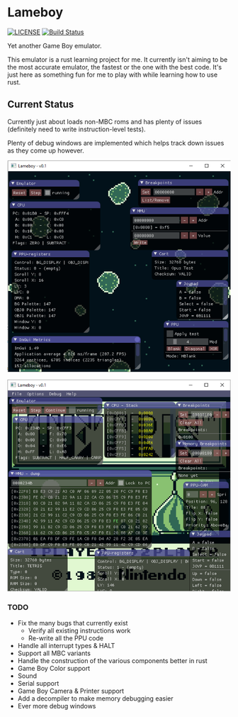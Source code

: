 # Lameboy


[![LICENSE](https://img.shields.io/badge/license-MIT-blue.svg)](LICENSE.txt)
[![Build Status](https://travis-ci.org/Palmr/lameboy.svg?branch=master)](https://travis-ci.org/Palmr/lameboy)

Yet another Game Boy emulator.

This emulator is a rust learning project for me. It currently isn't aiming to be the most accurate emulator, the fastest
 or the one with the best code. It's just here as something fun for me to play with while learning how to use rust.

## Current Status

Currently just about loads non-MBC roms and has plenty of issues (definitely need to write instruction-level tests).

Plenty of debug windows are implemented which helps track down issues as they come up however.

![Screenshot of first BG displaying correctly](images/screenshot-25-7-17.png)

![Debug windows galore](images/screenshot-18-11-17.png)

### TODO

- Fix the many bugs that currently exist
  - Verify all existing instructions work
  - Re-write all the PPU code
- Handle all interrupt types & HALT 
- Support all MBC variants
- Handle the construction of the various components better in rust
- Game Boy Color support
- Sound
- Serial support
- Game Boy Camera & Printer support
- Add a decompiler to make memory debugging easier
- Ever more debug windows
